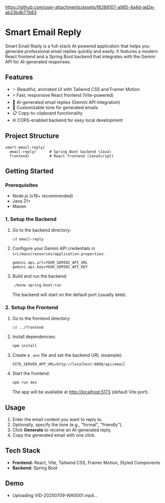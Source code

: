 
https://github.com/user-attachments/assets/f8268107-a985-4a4d-ad2e-ab23bdb77b83
# Smart Email Reply

Smart Email Reply is a full-stack AI-powered application that helps you generate professional email replies quickly and easily. It features a modern React frontend and a Spring Boot backend that integrates with the Gemini API for AI-generated responses.

## Features

- ✨ Beautiful, animated UI with Tailwind CSS and Framer Motion
- ⚡ Fast, responsive React frontend (Vite-powered)
- 🤖 AI-generated email replies (Gemini API integration)
- 🎨 Customizable tone for generated emails
- 📋 Copy-to-clipboard functionality
- 🌐 CORS-enabled backend for easy local development

## Project Structure

```
smart-email-reply/
  email-reply/      # Spring Boot backend (Java)
  frontend/         # React frontend (JavaScript)
```

## Getting Started

### Prerequisites

- Node.js (v18+ recommended)
- Java 21+
- Maven

### 1. Setup the Backend

1. Go to the backend directory:

   ```sh
   cd email-reply
   ```

2. Configure your Gemini API credentials in `src/main/resources/application.properties`:

   ```
   gemini.api.url=YOUR_GEMINI_API_URL
   gemini.api.key=YOUR_GEMINI_API_KEY
   ```

3. Build and run the backend:

   ```sh
   ./mvnw spring-boot:run
   ```

   The backend will start on the default port (usually `8080`).

### 2. Setup the Frontend

1. Go to the frontend directory:

   ```sh
   cd ../frontend
   ```

2. Install dependencies:

   ```sh
   npm install
   ```

3. Create a `.env` file and set the backend URL (example):

   ```
   VITE_SERVER_APP_URL=http://localhost:8080/api/email
   ```

4. Start the frontend:

   ```sh
   npm run dev
   ```

   The app will be available at [http://localhost:5173](http://localhost:5173) (default Vite port).

## Usage

1. Enter the email content you want to reply to.
2. Optionally, specify the tone (e.g., "formal", "friendly").
3. Click **Generate** to receive an AI-generated reply.
4. Copy the generated email with one click.

## Tech Stack

- **Frontend:** React, Vite, Tailwind CSS, Framer Motion, Styled Components
- **Backend:** Spring Boot

## Demo

- Uploading VID-20250709-WA0001.mp4…
